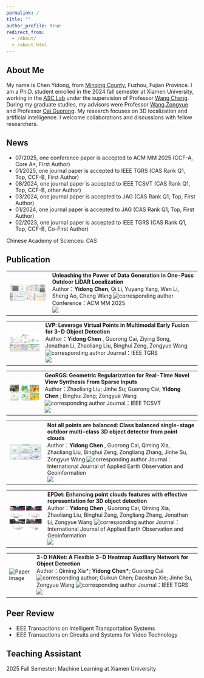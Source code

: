 ```yaml
---
permalink: /
title: ""
author_profile: true
redirect_from: 
  - /about/
  - /about.html
---
```



About Me
------
My name is Chen Yidong, from [Minqing County](https://baike.baidu.com/item/%E9%97%BD%E6%B8%85%E5%8E%BF/3449787), Fuzhou, Fujian Province. I am a Ph.D. student enrolled in the 2024 fall semester at Xiamen University, working in the [ASC Lab](https://asc.xmu.edu.cn/) under the supervision of Professor [Wang Cheng](https://asc.xmu.edu.cn/t/wangcheng). During my graduate studies, my advisors were Professor [Wang Zongyue](https://cec.jmu.edu.cn/info/1008/4200.htm) and Professor [Cai Guorong](https://cec.jmu.edu.cn/info/1008/4123.htm). My research focuses on 3D localization and artificial intelligence. I welcome collaborations and discussions with fellow researchers.


News
------
- 07/2025, one conference paper is accepted to ACM MM 2025 (CCF-A, Core A*, First Author)
- 01/2025, one journal paper is accepted to IEEE TGRS (CAS Rank Q1, Top, CCF-B, First Author)
- 08/2024, one journal paper is accepted to IEEE TCSVT (CAS Rank Q1, Top, CCF-B, other Author)
- 03/2024, one journal paper is accepted to JAG (CAS Rank Q1, Top, First Author)
- 01/2024, one journal paper is accepted to JAG (CAS Rank Q1, Top, First Author)
- 02/2023, one journal paper is accepted to IEEE TGRS (CAS Rank Q1, Top, CCF-B, Co-First Author)

Chinese Academy of Sciences: CAS


Publication
------
<table>
<tr>
<td>
<img src="https://raw.githubusercontent.com/Eaton2022/Eaton2022.github.io/master/mm.png" alt="Paper Image" width="200"/>
</td>
<td>
<strong>Unleashing the Power of Data Generation in One-Pass Outdoor LiDAR Localization</strong><br>
Author：<strong>Yidong Chen</strong>, Qi Li, Yuyang Yang, Wen Li, Sheng Ao, Cheng Wang <img src="https://upload.wikimedia.org/wikipedia/commons/4/4e/Mail_%28iOS%29.svg" width="16" alt="corresponding author"/> <br>
Conference：ACM MM 2025<br>
<a href="PDF链接地址">
<img src="https://img.shields.io/badge/PDF-Download-red?logo=adobeacrobatreader">
</a>
</td>
</tr>
</table>

<table>
<tr>
<td>
<img src="https://raw.githubusercontent.com/Eaton2022/Eaton2022.github.io/master/lvp.png" alt="Paper Image" width="250"/>
</td>
<td>
<strong> LVP: Leverage Virtual Points in Multimodal Early Fusion for 3-D Object Detection</strong><br>
Author：<strong>Yidong Chen</strong> , Guorong Cai, Ziying Song, Jonathan Li, Zhaoliang Liu, Binghui Zeng, Zongyue Wang <img src="https://upload.wikimedia.org/wikipedia/commons/4/4e/Mail_%28iOS%29.svg" width="16" alt="corresponding author"/>
Journal：IEEE TGRS<br>
<a href="https://uwaterloo.ca/geospatial-intelligence/sites/default/files/uploads/documents/lvp_leverage_virtual_points_in_multimodal_early_fusion_for_3-d_object_detection.pdf">
<img src="https://img.shields.io/badge/PDF-Download-red?logo=adobeacrobatreader">
</a>
</td>
</tr>
</table>


<table>
<tr>
<td>
<img src="https://raw.githubusercontent.com/Eaton2022/Eaton2022.github.io/master/zl.png" alt="Paper Image" width="220"/>
</td>
<td>
<strong> GeoRGS: Geometric Regularization for Real-Time Novel View Synthesis From Sparse Inputs </strong><br>
Author：Zhaoliang Liu; Jinhe Su; Guorong Cai; <strong>Yidong Chen</strong> ; Binghui Zeng; Zongyue Wang <img src="https://upload.wikimedia.org/wikipedia/commons/4/4e/Mail_%28iOS%29.svg" width="16" alt="corresponding author"/>
Journal：IEEE TCSVT<br>
<a href="https://ieeexplore.ieee.org/document/10643132">
<img src="https://img.shields.io/badge/PDF-Download-red?logo=adobeacrobatreader">
</a>
</td>
</tr>
</table>

<table>
<tr>
<td>
<img src="https://raw.githubusercontent.com/Eaton2022/Eaton2022.github.io/master/cbssd.png" alt="Paper Image" width="420"/>
</td>
<td>
<strong> Not all points are balanced: Class balanced single-stage outdoor multi-class 3D object detector from point clouds</strong><br>
Author：<strong>Yidong Chen</strong> , Guorong Cai, Qiming Xia, Zhaoliang Liu, Binghui Zeng, Zongliang Zhang, Jinhe Su, Zongyue Wang <img src="https://upload.wikimedia.org/wikipedia/commons/4/4e/Mail_%28iOS%29.svg" width="16" alt="corresponding author"/>
Journal：International Journal of Applied Earth Observation and Geoinformation<br>
<a href="https://www.sciencedirect.com/science/article/pii/S1569843224001201">
<img src="https://img.shields.io/badge/PDF-Download-red?logo=adobeacrobatreader">
</a>
</td>
</tr>
</table>


<table>
<tr>
<td>
<img src="https://raw.githubusercontent.com/Eaton2022/Eaton2022.github.io/master/epdet.png" alt="Paper Image" width="430"/>
</td>
<td>
<strong> EPDet: Enhancing point clouds features with effective representation for 3D object detection </strong><br>
Author：<strong>Yidong Chen</strong> ,  Guorong Cai, Qiming Xia, Zhaoliang Liu, Binghui Zeng, Zongliang Zhang, Jonathan Li, Zongyue Wang <img src="https://upload.wikimedia.org/wikipedia/commons/4/4e/Mail_%28iOS%29.svg" width="16" alt="corresponding author"/>
Journal：International Journal of Applied Earth Observation and Geoinformation<br>
<a href="https://www.sciencedirect.com/science/article/pii/S1569843224000426">
<img src="https://img.shields.io/badge/PDF-Download-red?logo=adobeacrobatreader">
</a>
</td>
</tr>
</table>


<table>
<tr>
<td>
<img src="https://raw.githubusercontent.com/Eaton2022/Eaton2022.github.io/master/3hhanet.png" alt="Paper Image" width="250"/>
</td>
<td>
<strong> 3-D HANet: A Flexible 3-D Heatmap Auxiliary Network for Object Detection </strong><br>
Author：Qiming Xia*; <strong>Yidong Chen*</strong>; Guorong Cai<img src="https://upload.wikimedia.org/wikipedia/commons/4/4e/Mail_%28iOS%29.svg" width="16" alt="corresponding author"/>; Guikun Chen; Daoshun Xie; Jinhe Su, Zongyue Wang <img src="https://upload.wikimedia.org/wikipedia/commons/4/4e/Mail_%28iOS%29.svg" width="16" alt="corresponding author"/>
Journal：IEEE TGRS<br>
<a href="https://ieeexplore.ieee.org/abstract/document/10056279">
<img src="https://img.shields.io/badge/PDF-Download-red?logo=adobeacrobatreader">
</a>
</td>
</tr>
</table>





Peer Review
------
- IEEE Transactions on Intelligent Transportation Systems
- IEEE Transactions on Circuits and Systems for Video Technology

Teaching Assistant
------
2025 Fall Semester: Machine Learning at Xiamen University  





